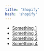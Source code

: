 ```yaml
---
title: 'Shopify'
hash: 'shopify'
---
```


- [Something 1](http://www.soimethinmg.com)
- [Something 2](http://www.soimethinmg.com)
- [Something 3](http://www.soimethinmg.com)
- [Something 4](http://www.soimethinmg.com)
